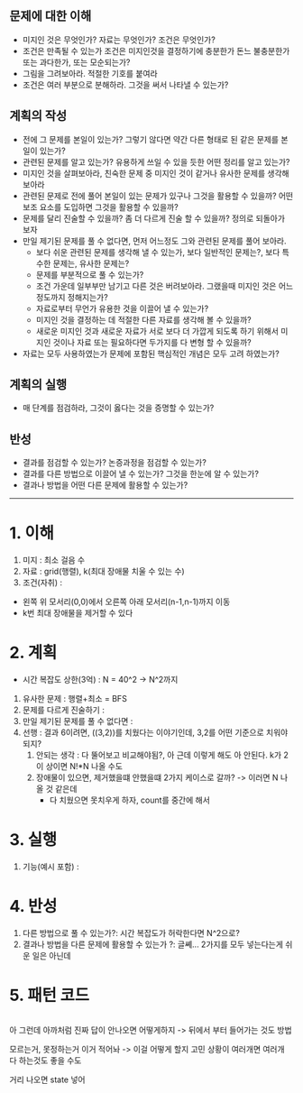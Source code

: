 ## 문제에 대한 이해
- 미지인 것은 무엇인가? 자료는 무엇인가? 조건은 무엇인가?
- 조건은 만족될 수 있는가 조건은 미지인것을 결정하기에 충분한가 돈느 불충분한가 또는 과다한가, 또는 모순되는가?
- 그림을 그려보아라. 적절한 기호를 붙여라
- 조건은 여러 부분으로 분해하라. 그것을 써서 나타낼 수 있는가?

## 계획의 작성
- 전에 그 문제를 본일이 있는가? 그렇기 않다면 약간 다른 형태로 된 같은 문제를 본일이 있는가?
- 관련된 문제를 알고 있는가? 유용하게 쓰일 수 있을 듯한 어떤 정리를 알고 있는가?
- 미지인 것을 살펴보아라, 친숙한 문제 중 미지인 것이 같거나 유사한 문제를 생각해 보아라
- 관련된 문제로 전에 풀어 본일이 있는 문제가 있구나 그것을 활용할 수 있을까? 어떤 보조 요소를 도입하면 그것을 활용할 수 있을까?
- 문제를 달리 진술할 수 있을까? 좀 더 다르게 진술 할 수 있을까? 정의로 되돌아가 보자
- 만일 제기된 문제를 풀 수 없다면, 먼저 어느정도 그와 관련된 문제를 풀어 보아라.
    - 보다 쉬운 관련된 문제를 생각해 낼 수 있는가, 보다 일반적인 문제는?, 보다 특수한 문제는, 유사한 문제는?
    - 문제를 부분적으로 풀 수 있는가?
    - 조건 가운데 일부부만 남기고 다른 것은 버려보아라. 그랬을때 미지인 것은 어느 정도까지 정해지는가?
    - 자료로부터 무언가 유용한 것을 이끌어 낼 수 있는가?
    - 미지인 것을 결정하는 데 적절한 다른 자료를 생각해 볼 수 있을까?
    - 새로운 미지인 것과 새로운 자료가 서로 보다 더 가깝게 되도록 하기 위해서 미지인 것이나 자료 또는 필요하다면 두가지를 다 변형 할 수 있을까?
- 자료는 모두 사용하였는가 문제에 포함된 핵심적인 개념은 모두 고려 하였는가?

## 계획의 실행
- 매 단계를 점검하라, 그것이 옳다는 것을 증명할 수 있는가?

## 반성
- 결과를 점검할 수 있는가? 논증과정을 점검할 수 있는가?
- 결과를 다른 방법으로 이끌어 낼 수 있는가? 그것을 한눈에 알 수 있는가?
- 결과나 방법을 어떤 다른 문제에 활용할 수 있는가?

----

# 1. 이해
1. 미지 : 최소 걸음 수
2. 자료 : grid(행렬), k(최대 장애물 치울 수 있는 수)
3. 조건(자취) : 
- 왼쪽 위 모서리(0,0)에서 오른쪽 아래 모서리(n-1,n-1)까지 이동
- k번 최대 장애물을 제거할 수 있다

# 2. 계획
- 시간 복잡도 상한(3억) :  N = 40^2 -> N^2까지
1. 유사한 문제 : 행렬+최소 = BFS
2. 문제를 다르게 진술하기 : 
3. 만일 제기된 문제를 풀 수 없다면 :
4. 선행 : 결과 6이려면, ((3,2))를 치웠다는 이야기인데, 3,2를 어떤 기준으로 치워야되지?
   1. 안되는 생각 : 다 뚤어보고 비교해야됨?, 아 근데 이렇게 해도 아 안된다. k가 2이 상이면 N!*N 나올 수도 
   2. 장애물이 있으면, 제거했을떄 안했을떄 2가지 케이스로 갈까?  -> 이러면 N 나올 것 같은데 
      - 다 치웠으면 못치우게 하자, count를 중간에 해서

# 3. 실행 
1. 기능(예시 포함) :

# 4. 반성
1. 다른 방법으로 풀 수 있는가?: 시간 복잡도가 허락한다면 N^2으로?
2. 결과나 방법을 다른 문제에 활용할 수 있는가 ?: 글쎼... 2가지를 모두 넣는다는게 쉬운 일은 아닌데 

# 5. 패턴 코드
```text

```


아 그런데 아까처럼 진짜 답이 안나오면 어떻게하지
-> 뒤에서 부터 들어가는 것도 방법

모르는거, 못정하는거 이거 적어놔 -> 이걸 어떻게 할지 고민
상황이 여러개면 여러개 다 하는것도 좋을 수도

거리 나오면 state 넣어